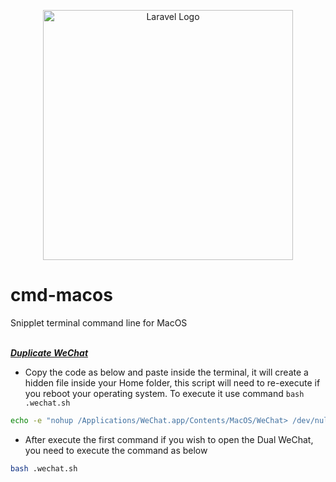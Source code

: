 <p align="center"><a href="https://younision.com" target="_blank"><img src="https://www.dataquest.io/wp-content/uploads/2019/07/command-line-courses-dataquest-1000x520-1-1.gif" width="400" alt="Laravel Logo"></a></p>

# cmd-macos

Snipplet terminal command line for MacOS
<br><br>
**_<p>[Duplicate WeChat](https://younision.com)</p>_**
- Copy the code as below and paste inside the terminal, it will create a hidden file inside your Home folder, this script will need to re-execute if you reboot your operating system. To execute it use command ```bash .wechat.sh```
```bash
echo -e "nohup /Applications/WeChat.app/Contents/MacOS/WeChat> /dev/null 2>&1 &" >> wechat.sh && mv wechat.sh .wechat.sh
```
- After execute the first command if you wish to open the Dual WeChat, you need to execute the command as below
```bash
bash .wechat.sh
```
